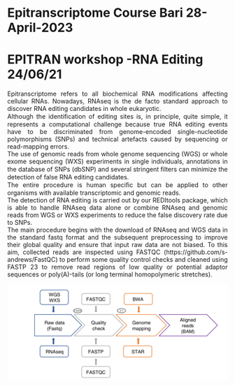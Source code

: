 # Epitranscriptome Course Bari 28-April-2023
# EPITRAN workshop -RNA Editing 24/06/21
<p align="justify"> Epitranscriptome refers to all biochemical RNA modifications affecting cellular RNAs. 
Nowadays, RNAseq is the de facto standard approach to discover RNA editing candidates in whole
eukaryotic. <br> Although the identiﬁcation of editing sites is, in principle, quite simple, it
represents a computational challenge because true RNA editing events have to be discriminated from
genome-encoded single-nucleotide polymorphisms (SNPs) and technical artefacts caused by
sequencing or read-mapping errors.<br>
The use of genomic reads from whole genome sequencing (WGS) or whole exome sequencing (WXS) experiments in single individuals, 
annotations in the database of SNPs (dbSNP) and several stringent ﬁlters can minimize the detection of false RNA editing candidates. <br>
The entire procedure is human speciﬁc but can be applied to other organisms
with available transcriptomic and genomic reads. <br> 
The detection of RNA editing is carried out by our
REDItools package, which is able to handle RNAseq data alone or combine RNAseq and genomic
reads from WGS or WXS experiments to reduce the false discovery rate due to SNPs.<br>
The main procedure begins with the download of RNAseq and WGS data in the standard fastq
format and the subsequent preprocessing to improve their global quality and ensure
that input raw data are not biased. To this aim, collected reads are inspected using
FASTQC (https://github.com/s-andrews/FastQC) to perform some quality control checks and cleaned
using FASTP 23 to remove read regions of low quality or potential adaptor sequences or poly(A)-tails
(or long terminal homopolymeric stretches).
  
  
<img src="https://github.com/claudiologiudice/Elixir_training_course/blob/main/img1.png"></img>
</p>


